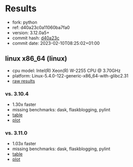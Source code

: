 # Results

- fork: python
- ref: d40a23c0a11060ba7fa0
- version: 3.12.0a5+
- commit hash: [d40a23c](https://github.com/python/cpython/commit/d40a23c)
- commit date: 2023-02-10T08:25:02+01:00

## linux x86_64 (linux)

- cpu model: Intel(R) Xeon(R) W-2255 CPU @ 3.70GHz
- platform: Linux-5.4.0-122-generic-x86_64-with-glibc2.31
- [raw results](bm-20230210-linux-x86_64-python-d40a23c0a11060ba7fa0-3.12.0a5%2B-d40a23c.json)

### vs. 3.10.4

- 1.30x faster
- missing benchmarks: dask, flaskblogging, pylint
- [table](bm-20230210-linux-x86_64-python-d40a23c0a11060ba7fa0-3.12.0a5%2B-d40a23c-vs-3.10.4.md)
- [plot](bm-20230210-linux-x86_64-python-d40a23c0a11060ba7fa0-3.12.0a5%2B-d40a23c-vs-3.10.4.png)

### vs. 3.11.0

- 1.03x faster
- missing benchmarks: dask, flaskblogging, pylint
- [table](bm-20230210-linux-x86_64-python-d40a23c0a11060ba7fa0-3.12.0a5%2B-d40a23c-vs-3.11.0.md)
- [plot](bm-20230210-linux-x86_64-python-d40a23c0a11060ba7fa0-3.12.0a5%2B-d40a23c-vs-3.11.0.png)

